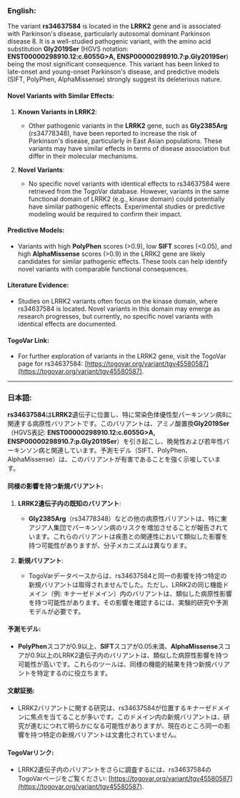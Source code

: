 ### English:
The variant **rs34637584** is located in the **LRRK2** gene and is associated with Parkinson's disease, particularly autosomal dominant Parkinson disease 8. It is a well-studied pathogenic variant, with the amino acid substitution **Gly2019Ser** (HGVS notation: **ENST00000298910.12:c.6055G>A, ENSP00000298910.7:p.Gly2019Ser**) being the most significant consequence. This variant has been linked to late-onset and young-onset Parkinson's disease, and predictive models (SIFT, PolyPhen, AlphaMissense) strongly suggest its deleterious nature.

#### Novel Variants with Similar Effects:
1. **Known Variants in LRRK2**:
   - Other pathogenic variants in the **LRRK2** gene, such as **Gly2385Arg** (rs34778348), have been reported to increase the risk of Parkinson's disease, particularly in East Asian populations. These variants may have similar effects in terms of disease association but differ in their molecular mechanisms.

2. **Novel Variants**:
   - No specific novel variants with identical effects to rs34637584 were retrieved from the TogoVar database. However, variants in the same functional domain of LRRK2 (e.g., kinase domain) could potentially have similar pathogenic effects. Experimental studies or predictive modeling would be required to confirm their impact.

#### Predictive Models:
- Variants with high **PolyPhen** scores (>0.9), low **SIFT** scores (<0.05), and high **AlphaMissense** scores (>0.9) in the LRRK2 gene are likely candidates for similar pathogenic effects. These tools can help identify novel variants with comparable functional consequences.

#### Literature Evidence:
- Studies on LRRK2 variants often focus on the kinase domain, where rs34637584 is located. Novel variants in this domain may emerge as research progresses, but currently, no specific novel variants with identical effects are documented.

#### TogoVar Link:
- For further exploration of variants in the LRRK2 gene, visit the TogoVar page for rs34637584: [https://togovar.org/variant/tgv45580587](https://togovar.org/variant/tgv45580587).

---

### 日本語:
**rs34637584**は**LRRK2**遺伝子に位置し、特に常染色体優性型パーキンソン病8に関連する病原性バリアントです。このバリアントは、アミノ酸置換**Gly2019Ser**（HGVS表記: **ENST00000298910.12:c.6055G>A, ENSP00000298910.7:p.Gly2019Ser**）を引き起こし、晩発性および若年性パーキンソン病と関連しています。予測モデル（SIFT、PolyPhen、AlphaMissense）は、このバリアントが有害であることを強く示唆しています。

#### 同様の影響を持つ新規バリアント:
1. **LRRK2遺伝子内の既知のバリアント**:
   - **Gly2385Arg**（rs34778348）などの他の病原性バリアントは、特に東アジア人集団でパーキンソン病のリスクを増加させることが報告されています。これらのバリアントは疾患との関連性において類似した影響を持つ可能性がありますが、分子メカニズムは異なります。

2. **新規バリアント**:
   - TogoVarデータベースからは、rs34637584と同一の影響を持つ特定の新規バリアントは取得されませんでした。ただし、LRRK2の同じ機能ドメイン（例: キナーゼドメイン）内のバリアントは、類似した病原性影響を持つ可能性があります。その影響を確認するには、実験的研究や予測モデルが必要です。

#### 予測モデル:
- **PolyPhen**スコアが0.9以上、**SIFT**スコアが0.05未満、**AlphaMissense**スコアが0.9以上のLRRK2遺伝子内のバリアントは、類似した病原性影響を持つ可能性が高いです。これらのツールは、同様の機能的結果を持つ新規バリアントを特定するのに役立ちます。

#### 文献証拠:
- LRRK2バリアントに関する研究は、rs34637584が位置するキナーゼドメインに焦点を当てることが多いです。このドメイン内の新規バリアントは、研究が進むにつれて明らかになる可能性がありますが、現在のところ同一の影響を持つ特定の新規バリアントは文書化されていません。

#### TogoVarリンク:
- LRRK2遺伝子内のバリアントをさらに調査するには、rs34637584のTogoVarページをご覧ください: [https://togovar.org/variant/tgv45580587](https://togovar.org/variant/tgv45580587).